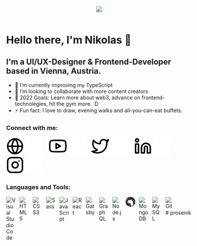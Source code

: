 &nbsp;

<!-- <div style="margin-bottom:20px">
<img align="left" alt="Nikolas Prosenik" width="1567px"  src="./img/portrait.jpg" style="padding-right:10px; ;"  >
</div> -->

<div id="header" align="center">
  <img src="./img/hello-there.gif" width="1567px"/>
</div>
&nbsp;

# Hello there, I'm Nikolas 👋

## I'm a UI/UX-Designer & Frontend-Developer based in Vienna, Austria.

- 🌱 I’m currently improving my TypeScript
- 👯 I’m looking to collaborate with more content creators
- 🥅 2022 Goals: Learn more about web3, advance on frontend-technolegies, hit the gym more. :D
- ⚡ Fun fact: I love to draw, evening walks and all-you-can-eat buffets.
<!-- - 😻 Check out the NFT collection I created: -->

### Connect with me:

[![website](./img/globe-light.svg)](https://whtspc.at#gh-light-mode-only)
[![website](./img/globe-dark.svg)](https://whtspc.at#gh-dark-mode-only)
&nbsp;&nbsp;
[![website](./img/youtube-light.svg)](https://www.youtube.com/channel/UCSCNl5qcKaUN6N2R5h8CLRQ#gh-light-mode-only)
[![website](./img/youtube-dark.svg)](https://www.youtube.com/channel/UCSCNl5qcKaUN6N2R5h8CLRQ#gh-dark-mode-only)
&nbsp;&nbsp;
[![website](./img/twitter-light.svg)](https://twitter.com/stellaestudio#gh-light-mode-only)
[![website](./img/twitter-dark.svg)](https://twitter.com/stellaestudio#gh-dark-mode-only)
&nbsp;&nbsp;
[![website](./img/linkedin-light.svg)](https://www.linkedin.com/in/nikolasprosenik/#gh-light-mode-only)
[![website](./img/linkedin-dark.svg)](https://www.linkedin.com/in/nikolasprosenik/#gh-dark-mode-only)
&nbsp;&nbsp;
[![website](./img/instagram-light.svg)](https://instagram.com/stellae.studio#gh-light-mode-only)
[![website](./img/instagram-dark.svg)](https://instagram.com/stellae.studio#gh-dark-mode-only)

### Languages and Tools:

<div>
<img align="left" alt="Visual Studio Code" width="26px" src="https://cdn.jsdelivr.net/gh/devicons/devicon/icons/vscode/vscode-original.svg" style="padding-right:10px;" / >
<img align="left" alt="HTML5" width="26px" src="https://cdn.jsdelivr.net/gh/devicons/devicon/icons/html5/html5-original.svg" style="padding-right:10px;" / >
<img align="left" alt="CSS3" width="26px" src="https://cdn.jsdelivr.net/gh/devicons/devicon/icons/css3/css3-original.svg" style="padding-right:10px;" / >
<img align="left" alt="Sass" width="26px" src="https://cdn.jsdelivr.net/gh/devicons/devicon/icons/sass/sass-original.svg" style="padding-right:10px;" / >
<img align="left" alt="JavaScript" width="26px" src="https://cdn.jsdelivr.net/gh/devicons/devicon/icons/javascript/javascript-original.svg" style="padding-right:10px;" />
<img align="left" alt="React" width="26px" src="https://cdn.jsdelivr.net/gh/devicons/devicon/icons/react/react-original.svg" style="padding-right:10px;" / >
<img align="left" alt="Gatsby" width="26px" src="https://cdn.jsdelivr.net/gh/devicons/devicon/icons/gatsby/gatsby-original.svg" style="padding-right:10px;" / >
<img align="left" alt="GraphQL" width="26px" src="https://cdn.jsdelivr.net/gh/devicons/devicon/icons/graphql/graphql-plain.svg" style="padding-right:10px;" / >
<img align="left" alt="Node.js" width="26px" src="https://cdn.jsdelivr.net/gh/devicons/devicon/icons/nodejs/nodejs-original.svg" style="padding-right:10px;" / >
<img align="left" alt="Deno" width="26px" src="./img/deno-light.svg" style="padding-right:10px;" / >
<img align="left" alt="MongoDB" width="26px" src="https://cdn.jsdelivr.net/gh/devicons/devicon/icons/mongodb/mongodb-original.svg" style="padding-right:10px;" / >
<img align="left" alt="MySQL" width="26px" src="https://cdn.jsdelivr.net/gh/devicons/devicon/icons/mysql/mysql-original.svg" style="padding-right:10px;" / >
<img align="left" alt="Git" width="26px" src="https://cdn.jsdelivr.net/gh/devicons/devicon/icons/git/git-original.svg" style="padding-right:10px;" / >
</div>
<br />
<br />
# prosenik
